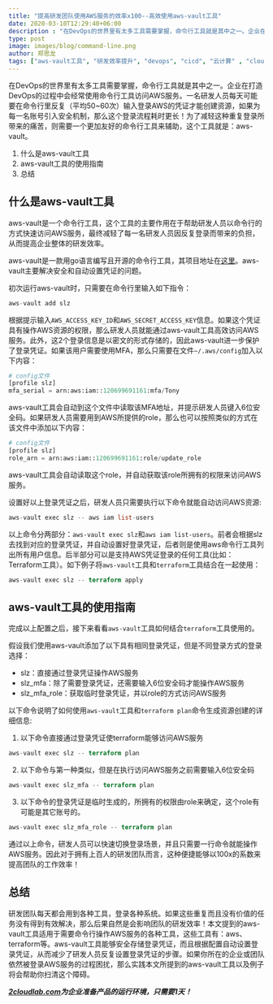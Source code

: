 ```yaml
---
title: "提高研发团队使用AWS服务的效率x100--高效使用aws-vault工具"
date: 2020-03-10T12:29:40+06:00
description : "在DevOps的世界里有太多工具需要掌握，命令行工具就是其中之一。企业在打造DevOps的过程中会经常使用命令行工具访问AWS服务。一名研发人员每天可能要在命令行里反复（平均50次）输入登录AWS的凭证才能创建资源，如果为每一名账号引入安全机制，那么这个登录流程耗时更长！为了减轻这种重复登录所带来的痛苦，则需要一个更加友好的命令行工具来辅助，这个工具就是：aws-vault。"
type: post
image: images/blog/command-line.png
author: 郑思龙
tags: ["aws-vault工具", "研发效率提升", "devops", "cicd", "云计算" , "cloudcomputing"]
---
```


在DevOps的世界里有太多工具需要掌握，命令行工具就是其中之一。企业在打造DevOps的过程中会经常使用命令行工具访问AWS服务。一名研发人员每天可能要在命令行里反复（平均50~60次）输入登录AWS的凭证才能创建资源，如果为每一名账号引入安全机制，那么这个登录流程耗时更长！为了减轻这种重复登录所带来的痛苦，则需要一个更加友好的命令行工具来辅助，这个工具就是：aws-vault。

1. 什么是aws-vault工具
2. aws-vault工具的使用指南
3. 总结

## 什么是aws-vault工具

aws-vault是一个命令行工具，这个工具的主要作用在于帮助研发人员以命令行的方式快速访问AWS服务，最终减轻了每一名研发人员因反复登录而带来的负担，从而提高企业整体的研发效率。

aws-vault是一款用go语言编写且开源的命令行工具，其项目地址在[这里](https://github.com/99designs/aws-vault)。aws-vault主要解决安全和自动设置凭证的问题。

初次运行aws-vault时，只需要在命令行里输入如下指令：

```terraform
aws-vault add slz
```

根据提示输入`AWS_ACCESS_KEY_ID`和`AWS_SECRET_ACCESS_KEY`信息。如果这个凭证具有操作AWS资源的权限，那么研发人员就能通过aws-vault工具高效访问AWS服务。此外，这2个登录信息是以密文的形式存储的，因此aws-vault进一步保护了登录凭证。如果该用户需要使用MFA，那么只需要在文件`~/.aws/config`加入以下内容：

```terraform
# config文件
[profile slz]
mfa_serial = arn:aws:iam::120699691161:mfa/Tony
```

aws-vault工具会自动到这个文件中读取该MFA地址，并提示研发人员键入6位安全码。如果研发人员需要用到AWS所提供的role，那么也可以按照类似的方式在该文件中添加以下内容：

```terraform
# config文件
[profile slz]
role_arn = arn:aws:iam::120699691161:role/update_role
```

aws-vault工具会自动读取这个role，并自动获取该role所拥有的权限来访问AWS服务。

设置好以上登录凭证之后，研发人员只需要执行以下命令就能自动访问AWS资源:

```terraform
aws-vault exec slz -- aws iam list-users
```

以上命令分两部分：`aws-vault exec slz`和`aws iam list-users`。前者会根据slz去找到对应的登录凭证，并自动设置好登录凭证，后者则是使用aws命令行工具列出所有用户信息。后半部分可以是支持AWS凭证登录的任何工具(比如：Terraform工具）。如下例子将`aws-vault`工具和`terraform`工具结合在一起使用：

```terraform
aws-vault exec slz -- terraform apply
```
## aws-vault工具的使用指南

完成以上配置之后，接下来看看`aws-vault`工具如何结合`terraform`工具使用的。

假设我们使用aws-vault添加了以下具有相同登录凭证，但是不同登录方式的登录选择：

* slz：直接通过登录凭证操作AWS服务
* slz_mfa：除了需要登录凭证，还需要输入6位安全码才能操作AWS服务
* slz_mfa_role：获取临时登录凭证，并以role的方式访问AWS服务

以下命令说明了如何使用`aws-vault`工具和`terraform plan`命令生成资源创建的详细信息:


1. 以下命令直接通过登录凭证使terraform能够访问AWS服务

```terraform
aws-vault exec slz -- terraform plan
```

2. 以下命令与第一种类似，但是在执行访问AWS服务之前需要输入6位安全码

```terraform
aws-vault exec slz_mfa -- terraform plan
```

3. 以下命令的登录凭证是临时生成的，所拥有的权限由role来确定，这个role有可能是其它账号的。

```terraform
aws-vault exec slz_mfa_role -- terraform plan
```

通过以上命令，研发人员可以快速切换登录场景，并且只需要一行命令就能操作AWS服务。因此对于拥有上百人的研发团队而言，这种便捷能够以100x的系数来提高团队的工作效率！

## 总结

研发团队每天都会用到各种工具，登录各种系统。如果这些重复而且没有价值的任务没有得到有效解决，那么后果自然是会影响团队的研发效率！本文提到的aws-vault工具适用于需要命令行操作AWS服务的各种工具，这些工具有：aws、terraform等。aws-vault工具能够安全存储登录凭证，而且根据配置自动设置登录凭证，从而减少了研发人员反复设置登录凭证的步骤。如果你所在的企业或团队依然被登录AWS服务的过程困扰，那么实践本文所提到的aws-vault工具以及例子将会帮助你扫清这个障碍。

___[2cloudlab.com](https://2cloudlab.com/)为企业准备产品的运行环境，只需要1天！___